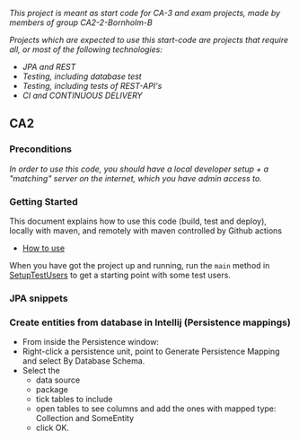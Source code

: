 
*This project is meant as start code for CA-3 and exam projects, made by members of group CA2-2-Bornholm-B*

*Projects which are expected to use this start-code are projects that require all, or most of the following technologies:*
 - *JPA and REST*
- *Testing, including database test*
- *Testing, including tests of REST-API's*
- *CI and CONTINUOUS DELIVERY*

## CA2

### Preconditions
*In order to use this code, you should have a local developer setup + a "matching" server on the internet, which you have admin access to.* 

### Getting Started

This document explains how to use this code (build, test and deploy), locally with maven, and remotely with maven controlled by Github actions
 - [How to use](https://docs.google.com/document/d/1rymrRWF3VVR7ujo3k3sSGD_27q73meGeiMYtmUtYt6c/edit?usp=sharing)

When you have got the project up and running, run the `main` method in [SetupTestUsers](src/main/java/utils/SetupTestUsers.java) to get a starting point with some test users.

### JPA snippets

### Create entities from database in Intellij (Persistence mappings)
- From inside the Persistence window:
- Right-click a persistence unit, point to Generate Persistence Mapping and select By Database Schema.
- Select the 
  - data source 
  - package
  - tick tables to include
  - open tables to see columns and add the ones with mapped type: Collection<SomeEntity> and SomeEntity
  - click OK.